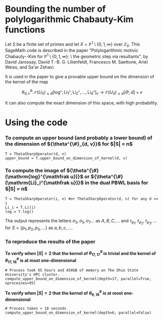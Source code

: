 # Bounding the number of polylogarithmic Chabauty-Kim functions

Let $S$ be a finite set of primes and let $`{X = \mathbb{P}^1\setminus\{0,1,\infty\}}`$ over $`{\mathbb Z_S}`$. This SageMath code is described in the paper "<a>Polylogarithmic motivic Chabauty--Kim for $\mathbb{P}^1 \setminus \{ 0,1,\infty \}$: \\ the geometric step via resultants</a>", by David Jarossay, David T.-B. G. Lilienfeldt, Francesco M. Saettone, Ariel Weiss, and Sa'ar Zehavi.

It is used in the paper to give a provable upper bound on the dimension of the kernel of the map
```math
\theta^{\#}_{d,v} \colon \mathcal{O}(U_S)_{\leq d}[\mathrm{log}^{\mathfrak{u}}, \mathrm{Li}_1^{\mathfrak{u}}, \mathrm{Li_2}^{\mathfrak{u}}, \ldots, \mathrm{Li_d}^{\mathfrak{u}}]_v \to \mathcal{O}(U_S)_{\leq d}[\Phi, d]+v
```
It can also compute the exact dimension of this space, with high probability.

<h1>Using the code</h1>

<h3>To compute an upper bound (and probably a lower bound) of the dimension of ${\theta^{\#}_{d, v}}$ for $|S| = n$</h3>

```
T = ThetaSharpOperator(d, n)
upper_bound = T.upper_bound_on_dimension_of_kernel(d, v)
```

<h3>To compute the image of ${\theta^{\#}(\mathrm{log}^{\mathfrak u})}$ or ${\theta^{\#}(\mathrm{Li}_i^{\mathfrak u})}$ in the dual PBWL basis for $|S| = n$</h3>

```
T = ThetaSharpOperator(i, n) #or ThetaSharpOperator(d, n) for any d >= i
Li_i = T.Li(i)
log = T.log()
```

The output represents the letters $\sigma_3, \sigma_5, \sigma_7\ldots$ as $A, B, C, \ldots$ and $\tau_{p_1}, \tau_{p_2}, \tau_{p_3},\ldots$ for $`{S = \{p_1, p_2,p_3,\ldots\}}`$ as $a, b, c,\ldots$.

<h3>To reproduce the results of the paper</h3>

**To verify when $|S| = 2$ that the kernel of $`{\theta^{\#}_{17, 17}}`$ is trivial and the kernel of $`{\theta^{\#}_{17, 18}}`$ is at most one-dimensional** 

```
# Process took 65 hours and 450GB of memory on The Ohio State University's HPC cluster.
compute_upper_bound_on_dimension_of_kernel(depth=17, parallel=True, nprocesses=95)
```

**To verify when $|S| = 2$ that the kernel of $`{\theta^{\#}_{6, 18}}`$ is at most one-dimensional**
```
# Process takes < 10 seconds
compute_upper_bound_on_dimension_of_kernel(depth=6, parallel=False)
```
